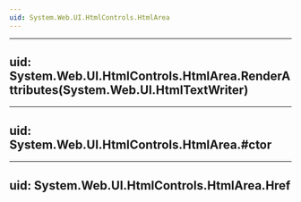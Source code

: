 ```yaml
---
uid: System.Web.UI.HtmlControls.HtmlArea
---
```


---
uid: System.Web.UI.HtmlControls.HtmlArea.RenderAttributes(System.Web.UI.HtmlTextWriter)
---

---
uid: System.Web.UI.HtmlControls.HtmlArea.#ctor
---

---
uid: System.Web.UI.HtmlControls.HtmlArea.Href
---
